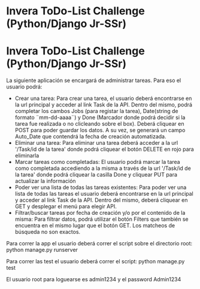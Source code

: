 # Invera ToDo-List Challenge (Python/Django Jr-SSr)

# Invera ToDo-List Challenge (Python/Django Jr-SSr)

La siguiente aplicación se encargará de administrar tareas. Para eso el usuario podrá:

* Crear una tarea: Para crear una tarea, el usuario deberá
  encontrarse en la url principal y acceder al link Task de la API. Dentro
  del mismo, podrá completar los cambos Jobs (para registar la tarea),
  Date(string de formato ¨mm-dd-aaaa¨) y Done (Marcador donde podrá
  decidir si la tarea fue realizada o no clicleando sobre el box). Deberá
  cliquear en POST para poder guardar los datos. A su vez, se generará un
  campo Auto_Date que contendrá la fecha de creación automatizada.
* Eliminar una tarea: Para eliminar una tarea deberá acceder
  a la url '/Task/id de la tarea' donde podrá cliquear el botón DELETE en
  rojo para eliminarla
* Marcar tareas como completadas: El usuario podrá marcar la
  tarea como completada accediendo a la misma a través de la url
  '/Task/id de la tarea' donde podrá cliquear la casilla Done y cliquear
  PUT para actualizar la información
* Poder ver una lista de todas las tareas existentes: Para
  poder ver una lista de todas las tareas el usuario deberá encontrarse en
  la url principal y acceder al link Task de la API. Dentro del mismo,
  deberá cliquear en GET y desplegar el menú para elegir API.
* Filtrar/buscar tareas por fecha de creación y/o por el
  contenido de la misma: Para filtrar datos, podrá utilizar el botón
  Filters que también se encuentra en el mismo lugar que el botón GET. Los
  matcheos de búsqueda no son exactos.

Para correr la app el usuario deberá correr el script sobre el directorio root:
python manage.py runserver

Para correr las test el usuario deberá correr el script:
python manage.py test

El usuario root para loguearse es admin1234 y el password Admin1234
